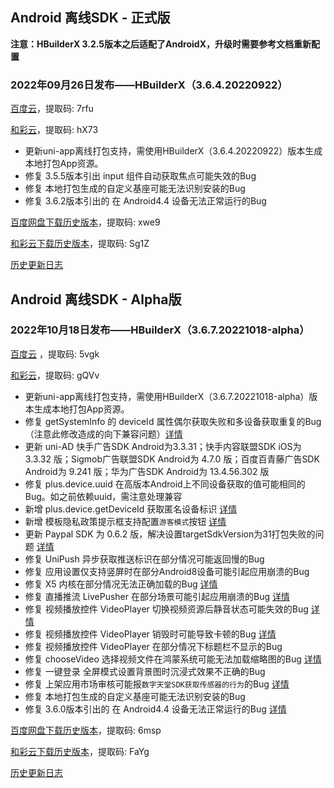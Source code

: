 ## Android 离线SDK - 正式版

**注意：HBuilderX 3.2.5版本之后适配了AndroidX，升级时需要参考文档重新配置**

### 2022年09月26日发布——HBuilderX（3.6.4.20220922）

[百度云](https://pan.baidu.com/s/14SZ-CjlbaNtGHk3CpamgXQ)，提取码: 7rfu

[和彩云](https://caiyun.139.com/m/i?115CeU0TNdKlH)，提取码: hX73

+ 更新uni-app离线打包支持，需使用HBuilderX（3.6.4.20220922）版本生成本地打包App资源。
+ 修复 3.5.5版本引出 input 组件自动获取焦点可能失效的Bug
+ 修复 本地打包生成的自定义基座可能无法识别安装的Bug
+ 修复 3.6.2版本引出的 在 Android4.4 设备无法正常运行的Bug

[百度网盘下载历史版本](https://pan.baidu.com/s/1qxxUqh9ifF7mfJ4T46NB4Q)，提取码: xwe9

[和彩云下载历史版本](https://caiyun.139.com/m/i?115ConOP2fLZy)，提取码: Sg1Z

[历史更新日志](/AppDocs/download/historyRelease/androidRelease.md)


## Android 离线SDK - Alpha版

### 2022年10月18日发布——HBuilderX（3.6.7.20221018-alpha）

[百度云](https://pan.baidu.com/s/1NLBTW94Im_zg5R38Wiijdg) ，提取码: 5vgk

[和彩云](https://caiyun.139.com/m/i?115Co9WXRrsTt)，提取码: gQVv

+ 更新uni-app离线打包支持，需使用HBuilderX（3.6.7.20221018-alpha）版本生成本地打包App资源。
+ 修复 getSystemInfo 的 deviceId 属性偶尔获取失败和多设备获取重复的Bug（注意此修改造成的向下兼容问题）[详情](https://uniapp.dcloud.net.cn/api/system/info.html)
+ 更新 uni-AD 快手广告SDK Android为3.3.31；快手内容联盟SDK iOS为 3.3.32 版；Sigmob广告联盟SDK Android为 4.7.0 版；百度百青藤广告SDK Android为 9.241 版；华为广告SDK Android为 13.4.56.302 版
+ 修复 plus.device.uuid 在高版本Android上不同设备获取的值可能相同的Bug。如之前依赖uuid，需注意处理兼容
+ 新增 plus.device.getDeviceId 获取匿名设备标识 [详情](https://www.html5plus.org/doc/zh_cn/device.html#plus.device.getDeviceId)
+ 新增 模板隐私政策提示框支持配置`游客模式`按钮 [详情](https://uniapp.dcloud.net.cn/tutorial/app-privacy-android.html)
+ 更新 Paypal SDK 为 0.6.2 版，解决设置targetSdkVersion为31打包失败的问题 [详情](https://ask.dcloud.net.cn/question/154976)
+ 修复 UniPush 异步获取推送标识在部分情况可能返回慢的Bug
+ 修复 应用设置仅支持竖屏时在部分Android8设备可能引起应用崩溃的Bug
+ 修复 X5 内核在部分情况无法正确加载的Bug [详情](https://ask.dcloud.net.cn/question/152854)
+ 修复 直播推流 LivePusher 在部分场景可能引起应用崩溃的Bug [详情](https://ask.dcloud.net.cn/question/147593)
+ 修复 视频播放控件 VideoPlayer 切换视频资源后静音状态可能失效的Bug [详情](https://ask.dcloud.net.cn/question/153257)
+ 修复 视频播放控件 VideoPlayer 销毁时可能导致卡顿的Bug [详情](https://ask.dcloud.net.cn/question/153483)
+ 修复 视频播放控件 VideoPlayer 在部分情况下标题栏不显示的Bug
+ 修复 chooseVideo 选择视频文件在鸿蒙系统可能无法加载缩略图的Bug [详情](https://ask.dcloud.net.cn/question/152527)
+ 修复 一键登录 全屏模式设置背景图时沉浸式效果不正确的Bug
+ 修复 上架应用市场审核可能报`数字天堂SDK获取传感器的行为`的Bug [详情](https://ask.dcloud.net.cn/question/155043)
+ 修复 本地打包生成的自定义基座可能无法识别安装的Bug
+ 修复 3.6.0版本引出的 在 Android4.4 设备无法正常运行的Bug [详情](https://ask.dcloud.net.cn/question/153910)

[百度网盘下载历史版本](https://pan.baidu.com/s/10fne34bwxWGtDJTd4PhroA)，提取码: 6msp

[和彩云下载历史版本](https://caiyun.139.com/m/i?115CoTUvbt4q9)，提取码: FaYg

[历史更新日志](/AppDocs/download/historyRelease/androidAlpha.md)
